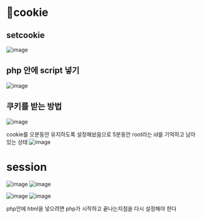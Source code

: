 # 🍪cookie

## setcookie
![image](https://github.com/hyejin192/PHP/assets/129017064/b17ce157-4125-4846-81c7-af56e903ef12)


## php 안에 script 넣기
![image](https://github.com/hyejin192/PHP/assets/129017064/2b2811f9-4a42-42cd-970f-51e3b66b6006)

## 쿠키를 받는 방법
![image](https://github.com/hyejin192/PHP/assets/129017064/b065d190-75a5-4adc-9763-6c498df6c01b)

  cookie를 오분동안 유지하도록 설정해놨음으로 5분동안 root라는 id를 기억하고 남아있는 상태
![image](https://github.com/hyejin192/PHP/assets/129017064/7a28aaae-d4a4-4d45-94ad-7ecc0b46785f)

# session
![image](https://github.com/hyejin192/PHP/assets/129017064/f4f99794-1bf8-4f7d-a83f-dc8315c58742)
![image](https://github.com/hyejin192/PHP/assets/129017064/8395037f-4723-494b-a480-281fad7f42d7)

![image](https://github.com/hyejin192/PHP/assets/129017064/69b5ba20-1bbc-4f57-b0fd-5bcf83c60cc5)
![image](https://github.com/hyejin192/PHP/assets/129017064/b1c7ab25-12a8-457f-a049-392849a94ce4)

  php안에 html을 넣으려면 php가 시작하고 끝나는지점을 다시 설정해야 한다



